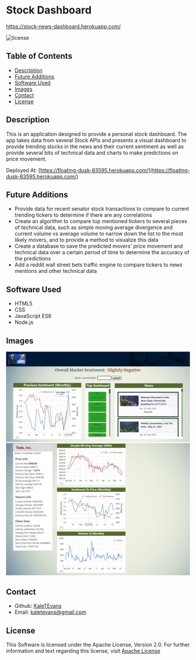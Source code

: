 # Stock Dashboard

https://stock-news-dashboard.herokuapp.com/

![license](https://img.shields.io/badge/license-Apache-green)

## Table of Contents
* [Description](#description)
* [Future Additions](#future-additions)
* [Software Used](#software-used)
* [Images](#images)
* [Contact](#contact)
* [License](#license)

## Description
This is an application designed to provide a personal stock dashboard. The app takes data from several Stock APIs and presents a 
visual dashboard to provide trending stocks in the news and their current sentiment as well as provide several bits of technical
data and charts to make predictions on price movement. 

Deployed At: [https://floating-dusk-83595.herokuapp.com/](https://floating-dusk-83595.herokuapp.com/)

## Future Additions
* Provide data for recent senator stock transactions to compare to current trending tickers to determine if there are any correlations
* Create an algorithm to compare top mentioned tickers to several pieces of technical data, such as simple moving average divergence and
    current volume vs average volume to narrow down the list to the most likely movers, and to provide a method to visualize this data
* Create a database to save the predicted movers' price movement and technical data over a certain period of time to determine the accuracy 
    of the predictions
* Add a reddit wall street bets traffic engine to compare tickers to news mentions and other technical data

## Software Used
* HTML5
* CSS
* JavaScript ES6
* Node.js

## Images
![](./images/main.jpg)<br />
![](./images/secondary.jpg)<br />

## Contact
* Github: [KaleTEvans](github.com/KaleTEvans)
* Email: kaletevans@gmail.com

## License 
  This Software is licensed under the Apache License, Version 2.0. For further information and text regarding this license, visit [Apache License](http://www.apache.org/licenses/LICENSE-2.0)
